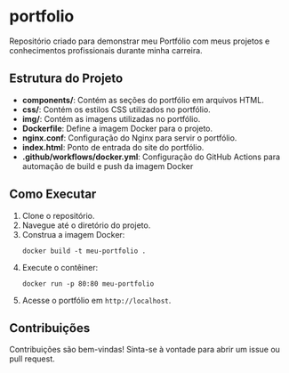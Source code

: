 # portfolio
Repositório criado para demonstrar meu Portfólio com meus projetos e conhecimentos profissionais durante minha carreira.

## Estrutura do Projeto
- **components/**: Contém as seções do portfólio em arquivos HTML.
- **css/**: Contém os estilos CSS utilizados no portfólio.
- **img/**: Contém as imagens utilizadas no portfólio.
- **Dockerfile**: Define a imagem Docker para o projeto.
- **nginx.conf**: Configuração do Nginx para servir o portfólio.
- **index.html**: Ponto de entrada do site do portfólio.
- **.github/workflows/docker.yml**: Configuração do GitHub Actions para automação de build e push da imagem Docker

## Como Executar
1. Clone o repositório.
2. Navegue até o diretório do projeto.
3. Construa a imagem Docker:
   ```
   docker build -t meu-portfolio .
   ```
4. Execute o contêiner:
   ```
   docker run -p 80:80 meu-portfolio
   ```
5. Acesse o portfólio em `http://localhost`.

## Contribuições
Contribuições são bem-vindas! Sinta-se à vontade para abrir um issue ou pull request.
